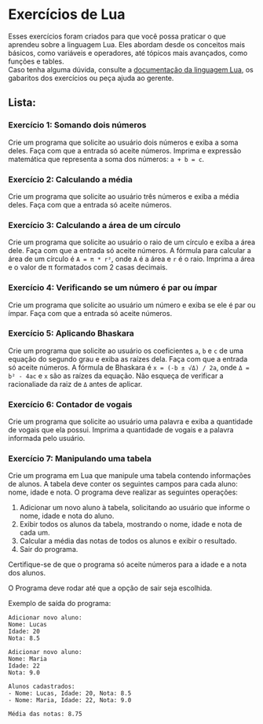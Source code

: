 # Exercícios de Lua

Esses exercícios foram criados para que você possa praticar o que aprendeu sobre a linguagem Lua. Eles abordam desde os conceitos mais básicos, como variáveis e operadores, até tópicos mais avançados, como funções e tables.  
Caso tenha alguma dúvida, consulte a [documentação da linguagem Lua](https://www.lua.org/manual/5.3/), os gabaritos dos exercícios ou peça ajuda ao gerente.

## Lista:

### Exercício 1: Somando dois números
Crie um programa que solicite ao usuário dois números e exiba a soma deles. Faça com que a entrada só aceite números. Imprima e expressão matemática que representa a soma dos números: `a + b = c`.

### Exercício 2: Calculando a média
Crie um programa que solicite ao usuário três números e exiba a média deles. Faça com que a entrada só aceite números.

### Exercício 3: Calculando a área de um círculo
Crie um programa que solicite ao usuário o raio de um círculo e exiba a área dele. Faça com que a entrada só aceite números. A fórmula para calcular a área de um círculo é `A = π * r²`, onde `A` é a área e `r` é o raio. Imprima a área e o valor de π formatados com 2 casas decimais.

### Exercício 4: Verificando se um número é par ou ímpar
Crie um programa que solicite ao usuário um número e exiba se ele é par ou ímpar. Faça com que a entrada só aceite números.

### Exercício 5: Aplicando Bhaskara
Crie um programa que solicite ao usuário os coeficientes `a`, `b` e `c` de uma equação do segundo grau e exiba as raízes dela. Faça com que a entrada só aceite números. A fórmula de Bhaskara é `x = (-b ± √Δ) / 2a`, onde `Δ = b² - 4ac` e `x` são as raízes da equação. Não esqueça de verificar a racionaliade da raiz de `Δ` antes de aplicar.

### Exercício 6: Contador de vogais
Crie um programa que solicite ao usuário uma palavra e exiba a quantidade de vogais que ela possui. Imprima a quantidade de vogais e a palavra informada pelo usuário.

### Exercício 7: Manipulando uma tabela
Crie um programa em Lua que manipule uma tabela contendo informações de alunos. A tabela deve conter os seguintes campos para cada aluno: nome, idade e nota. O programa deve realizar as seguintes operações:

1. Adicionar um novo aluno à tabela, solicitando ao usuário que informe o nome, idade e nota do aluno.
2. Exibir todos os alunos da tabela, mostrando o nome, idade e nota de cada um.
3. Calcular a média das notas de todos os alunos e exibir o resultado.
4. Sair do programa.

Certifique-se de que o programa só aceite números para a idade e a nota dos alunos.

O Programa deve rodar até que a opção de sair seja escolhida.

Exemplo de saída do programa:

```
Adicionar novo aluno:
Nome: Lucas
Idade: 20
Nota: 8.5

Adicionar novo aluno:
Nome: Maria
Idade: 22
Nota: 9.0

Alunos cadastrados:
- Nome: Lucas, Idade: 20, Nota: 8.5
- Nome: Maria, Idade: 22, Nota: 9.0

Média das notas: 8.75
```